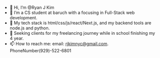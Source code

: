 - 👋 Hi, I’m @Ryan J Kim
- 👀 I’m a CS student at baruch with a focusing in Full-Stack web development. 
- 🌱 My tech stack is html/css/js/react/Next.js, and my backend tools are node.js and python. 
- 💞️ Seeking clients for my freelancing journey while in school finishing my 4 year. 
- 📫 How to reach me: email: rjkimnyc@gmail.com.   PhoneNumber(929)-522-6801

<!---
Ryanjkim11/Ryanjkim11 is a ✨ special ✨ repository because its `README.md` (this file) appears on your GitHub profile.
You can click the Preview link to take a look at your changes.
--->
